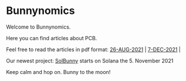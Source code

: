 # Bunnynomics
Welcome to Bunnynomics. 

Here you can find articles about PCB.

Feel free to read the articles in pdf format: [26-AUG-2021](https://github.com/BunnyNomics101/Bunnynomics/blob/1ce4815a8e95fa6aab35f80c9f2aca85971aef0b/PancakeBunny%20Genesis%201/PancakeBunny%20Genesis%201.pdf) | [7-DEC-2021](https://github.com/BunnyNomics101/Bunnynomics/blob/ca23bceb351674713bc37874a33ffc3f34b37589/SolBunny%20Genesis%201/SolBunny%20Genesis.pdf) |

Our newest project: [SolBunny](https://solbunny.io) starts on Solana the 5. November 2021

Keep calm and hop on. Bunny to the moon! 

